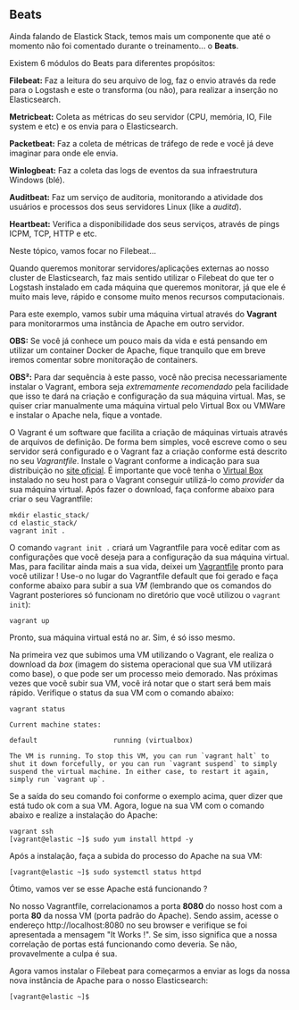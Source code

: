 ## Beats

Ainda falando de Elastick Stack, temos mais um componente que até o momento não foi comentado durante o treinamento... o __Beats__.

Existem 6 módulos do Beats para diferentes propósitos:

__Filebeat:__ Faz a leitura do seu arquivo de log, faz o envio através da rede para o Logstash e este o transforma (ou não), para realizar a inserção no Elasticsearch.

__Metricbeat:__ Coleta as métricas do seu servidor (CPU, memória, IO, File system e etc) e os envia para o Elasticsearch.

__Packetbeat:__ Faz a coleta de métricas de tráfego de rede e você já deve imaginar para onde ele envia.

__Winlogbeat:__ Faz a coleta das logs de eventos da sua infraestrutura Windows (blé).

__Auditbeat:__ Faz um serviço de auditoria, monitorando a atividade dos usuários e processos dos seus servidores Linux (like a _auditd_).

__Heartbeat:__ Verifica a disponibilidade dos seus serviços, através de pings ICPM, TCP, HTTP e etc.

Neste tópico, vamos focar no Filebeat...

Quando queremos monitorar servidores/aplicações externas ao nosso cluster de Elasticsearch, faz mais sentido utilizar o Filebeat do que ter o Logstash instalado em cada máquina que queremos monitorar, já que ele é muito mais leve, rápido e consome muito menos recursos computacionais.

Para este exemplo, vamos subir uma máquina virtual através do __Vagrant__ para monitorarmos uma instância de Apache em outro servidor.

__OBS:__ Se você já conhece um pouco mais da vida e está pensando em utilizar um container Docker de Apache, fique tranquilo que em breve iremos comentar sobre monitoração de containers.

__OBS²:__ Para dar sequência à este passo, você não precisa necessariamente instalar o Vagrant, embora seja _extremamente recomendado_ pela facilidade que isso te dará na criação e configuração da sua máquina virtual. Mas, se quiser criar manualmente uma máquina virtual pelo Virtual Box ou VMWare e instalar o Apache nela, fique a vontade.

O Vagrant é um software que facilita a criação de máquinas virtuais através de arquivos de definição. De forma bem simples, você escreve como o seu servidor será configurado e o Vagrant faz a criação conforme está descrito no seu _Vagrantfile_. Instale o Vagrant conforme a indicação para sua distribuição no [site oficial](https://www.vagrantup.com/downloads.html). É importante que você tenha o [Virtual Box](https://www.virtualbox.org/wiki/Downloads) instalado no seu host para o Vagrant conseguir utilizá-lo como _provider_ da sua máquina virtual. Após fazer o download, faça conforme abaixo para criar o seu Vagrantfile:

```
mkdir elastic_stack/
cd elastic_stack/
vagrant init .
```

O comando `vagrant init .` criará um Vagrantfile para você editar com as configurações que você deseja para a configuração da sua máquina virtual. Mas, para facilitar ainda mais a sua vida, deixei um [Vagrantfile](/vagrant/Vagrantfile) pronto para você utilizar ! Use-o no lugar do Vagrantfile default que foi gerado e faça conforme abaixo para subir a sua _VM_ (lembrando que os comandos do Vagrant posteriores só funcionam no diretório que você utilizou o `vagrant init`):

```
vagrant up
```

Pronto, sua máquina virtual está no ar. Sim, é só isso mesmo.

Na primeira vez que subimos uma VM utilizando o Vagrant, ele realiza o download da _box_ (imagem do sistema operacional que sua VM utilizará como base), o que pode ser um processo meio demorado. Nas próximas vezes que você subir sua VM, você irá notar que o start será bem mais rápido. Verifique o status da sua VM com o comando abaixo:

```
vagrant status

Current machine states:

default                   running (virtualbox)

The VM is running. To stop this VM, you can run `vagrant halt` to
shut it down forcefully, or you can run `vagrant suspend` to simply
suspend the virtual machine. In either case, to restart it again,
simply run `vagrant up`.
```

Se a saída do seu comando foi conforme o exemplo acima, quer dizer que está tudo ok com a sua VM. Agora, logue na sua VM com o comando abaixo e realize a instalação do Apache:

```
vagrant ssh
[vagrant@elastic ~]$ sudo yum install httpd -y
```

Após a instalação, faça a subida do processo do Apache na sua VM:

```
[vagrant@elastic ~]$ sudo systemctl status httpd
```

Ótimo, vamos ver se esse Apache está funcionando ?

No nosso Vagrantfile, correlacionamos a porta __8080__ do nosso host com a porta __80__ da nossa VM (porta padrão do Apache). Sendo assim, acesse o endereço http://localhost:8080 no seu browser e verifique se foi apresentada a mensagem "It Works !". Se sim, isso significa que a nossa correlação de portas está funcionando como deveria. Se não, provavelmente a culpa é sua.

Agora vamos instalar o Filebeat para começarmos a enviar as logs da nossa nova instância de Apache para o nosso Elasticsearch:

```
[vagrant@elastic ~]$
```
